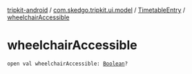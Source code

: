 [tripkit-android](../../index.md) / [com.skedgo.tripkit.ui.model](../index.md) / [TimetableEntry](index.md) / [wheelchairAccessible](./wheelchair-accessible.md)

# wheelchairAccessible

`open val wheelchairAccessible: `[`Boolean`](https://kotlinlang.org/api/latest/jvm/stdlib/kotlin/-boolean/index.html)`?`